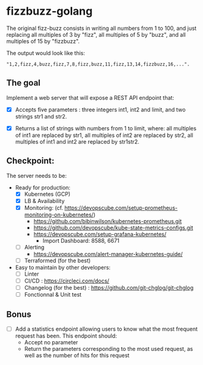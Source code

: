 # fizzbuzz-golang
The original fizz-buzz consists in writing all numbers from 1 to 100, and just replacing all multiples of 3 by "fizz", all multiples of 5 by "buzz", and all multiples of 15 by "fizzbuzz".

The output would look like this:
```
"1,2,fizz,4,buzz,fizz,7,8,fizz,buzz,11,fizz,13,14,fizzbuzz,16,...".
```

## The goal
Implement a web server that will expose a REST API endpoint that: 
  - [x] Accepts five parameters : three integers int1, int2 and limit, and two strings str1 and str2.
  - [x] Returns a list of strings with numbers from 1 to limit, where: all multiples of int1 are replaced by str1, all multiples of int2 are replaced by str2, all multiples of int1 and int2 are replaced by str1str2.


## Checkpoint:
The server needs to be:
  - Ready for production:
	- [x] Kubernetes (GCP)
	- [x] LB & Availability
	- [x] Monitoring: (cf. https://devopscube.com/setup-prometheus-monitoring-on-kubernetes/)
	  - https://github.com/bibinwilson/kubernetes-prometheus.git
	  - https://github.com/devopscube/kube-state-metrics-configs.git
	  - https://devopscube.com/setup-grafana-kubernetes/
	    - Import Dashboard: 8588, 6671
	- [ ] Alerting
	  - https://devopscube.com/alert-manager-kubernetes-guide/
	- [ ] Terraformed (for the best)

  - Easy to maintain by other developers:
	- [ ] Linter
	- [ ] CI/CD : https://circleci.com/docs/
	- [ ] Changelog (for the best) : https://github.com/git-chglog/git-chglog
	- [ ] Fonctionnal & Unit test

## Bonus
  - [ ] Add a statistics endpoint allowing users to know what the most frequent request has been. This endpoint should:
	- Accept no parameter
	- Return the parameters corresponding to the most used request, as well as the number of hits for this request